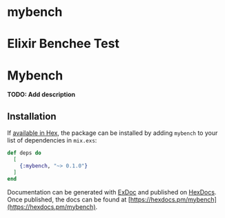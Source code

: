 # mybench
Elixir Benchee Test
=======
# Mybench

**TODO: Add description**

## Installation

If [available in Hex](https://hex.pm/docs/publish), the package can be installed
by adding `mybench` to your list of dependencies in `mix.exs`:

```elixir
def deps do
  [
    {:mybench, "~> 0.1.0"}
  ]
end
```

Documentation can be generated with [ExDoc](https://github.com/elixir-lang/ex_doc)
and published on [HexDocs](https://hexdocs.pm). Once published, the docs can
be found at [https://hexdocs.pm/mybench](https://hexdocs.pm/mybench).
